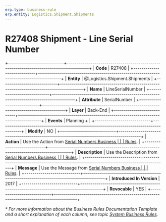 ```yaml
---
erp.type: business-rule
erp.entity: Logistics.Shipment.Shipments
---
```


# R27408 Shipment - Line Serial Number
+----------------------------+-----------------------------------------------------------------------------------------+
| **Code**                   | R27408                                                                                  |
+----------------------------+-----------------------------------------------------------------------------------------+
| **Entity**                 | @Logistics.Shipment.Shipments                                                           |
+----------------------------+-----------------------------------------------------------------------------------------+
| **Name**                   | LineSerialNumber                                                                        |
+----------------------------+-----------------------------------------------------------------------------------------+
| **Attribute**              | SerialNumber                                                                            |
+----------------------------+-----------------------------------------------------------------------------------------+
| **Layer**                  | Back-End                                                                                |
+----------------------------+-----------------------------------------------------------------------------------------+
| **Events**                 | Planning +                                                                              |
+----------------------------+-----------------------------------------------------------------------------------------+
| **Modify**                 | NO                                                                                      |
+----------------------------+-----------------------------------------------------------------------------------------+
| **Action**                 | Use the Action from [Serial Numbers Business                                            |
|                            | Rules](https://confluence.erp.net/display/techdoc/Serial+Numbers+Business+Rules).       |
+----------------------------+-----------------------------------------------------------------------------------------+
| **Description**            | Use the Description from [Serial Numbers Business                                       |
|                            | Rules](https://confluence.erp.net/display/techdoc/Serial+Numbers+Business+Rules).       |
+----------------------------+-----------------------------------------------------------------------------------------+
| **Message**                | Use the Message from [Serial Numbers Business                                           |
|                            | Rules](https://confluence.erp.net/display/techdoc/Serial+Numbers+Business+Rules).       |
+----------------------------+-----------------------------------------------------------------------------------------+
| **Introduced In Version**  | 2017                                                                                    |
+----------------------------+-----------------------------------------------------------------------------------------+
| **Revocable**              | YES                                                                                     |
+----------------------------+-----------------------------------------------------------------------------------------+

*\* For more information about the Business Rules Documentation Template and a short explanation of each column, see
topic [System Business Rules](../templates/template-description-system-business-rules.md).*
